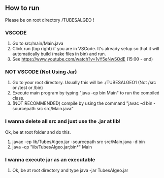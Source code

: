## How to run
Please be on root directory /TUBESALGEO !
### VSCODE
1. Go to src/main/Main.java
2. Click run (top right) if you are in VSCode. It's already setup so that it will automatically build (make files in bin) and run.
3. See https://www.youtube.com/watch?v=1vY5eNw5OdE (15:00 - end)

### NOT VSCODE (Not Using Jar)
1. Go to your root directory. Usually this will be ./TUBESALGEO1 (Not /src or /test or /bin)
2. Execute main program by typing "java -cp bin Main" to run the compiled class.
3. (NOT RECOMMENDED) compile by using the command "javac -d bin -sourcepath src src/Main.java"

### I wanna delete all src and just use the .jar at lib!
Ok, be at root folder and do this.
1. javac -cp lib/TubesAlgeo.jar -sourcepath src src/Main.java -d bin
2. java -cp "lib/TubesAlgeo.jar;bin*" Main

### I wanna execute jar as an executable
1. Ok, be at root directory and type java -jar TubesAlgeo.jar